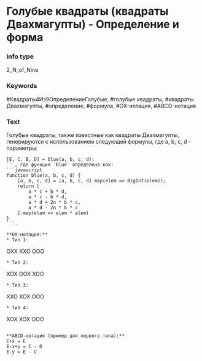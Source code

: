 # Голубые квадраты (квадраты Двахмагупты) - Определение и форма
### Info type
2_N_of_Nine
### Keywords
#Квадраты4Из9ОпределениеГолубые, #голубые квадраты, #квадраты Двахмагупты, #определение, #формула, #OX-нотация, #ABCD-нотация
### Text
Голубые квадраты, также известные как квадраты Двахмагупты, генерируются с использованием следующей формулы, где a, b, c, d - параметры:
```
[E, C, B, D] = blue(a, b, c, d);
```, где функция `blue` определена как:
```javascript
function blue(a, b, c, d) {
    [a, b, c, d] = [a, b, c, d].map(elem => BigInt(elem));
    return [
        a * c + b * d,
        a * c - b * d,
        a * d + 2n * b * c,
        a * d - 2n * b * c
    ].map(elem => elem * elem)
}
```.

**OX-нотация:**
* Тип 1:
```
OXX
XXO
OOO
```
* Тип 2:
```
XOX
OOX
XOO
```
* Тип 3:
```
XXO
XOX
OOO
```
* Тип 4:
```
XOX
XOX
OOO
```

**ABCD-нотация (пример для первого типа):**
E+x = E
E-x+y = C - D
E-y = E - C